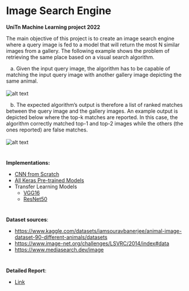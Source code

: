 # Image Search Engine

**UniTn Machine Learning project 2022**

The main objective of this project is to create an image search engine where a query image is fed to a model that will return the most N similar images from a gallery. The following example shows the problem of retrieving the same place based on a visual search algorithm.

&nbsp;&nbsp; a. Given the input query image, the algorithm has to be capable of matching the input query image with another gallery image depicting the same animal.
<br /><br /> ![alt text](https://github.com/khandakerrahin/ML_image_search_engine/blob/main/outputs/ML_01.png)

&nbsp;&nbsp; b. The expected algorithm’s output is therefore a list of ranked matches between the query image and the gallery images. An example output is depicted below where the top-k matches are reported. In this case, the algorithm correctly matched top-1 and top-2 images while the others (the ones reported) are false matches.
<br /><br /> ![alt text](https://github.com/khandakerrahin/ML_image_search_engine/blob/main/outputs/ML_02.png)

#

**Implementations:**
  - [CNN from Scratch](https://github.com/khandakerrahin/ML_image_search_engine/blob/main/M01_CNN_from_scratch.ipynb)
  - [All Keras Pre-trained Models](https://tinyurl.com/TheOutliersCNNscratch)
  - Transfer Learning Models
    - [VGG16](https://github.com/khandakerrahin/ML_image_search_engine/blob/main/M03_vgg16_TL.ipynb)
    - [ResNet50](https://github.com/khandakerrahin/ML_image_search_engine/blob/main/M04_resnet50_TL.ipynb)

#
**Dataset sources**: 
- https://www.kaggle.com/datasets/iamsouravbanerjee/animal-image-dataset-90-different-animals/datasets
- https://www.image-net.org/challenges/LSVRC/2014/index#data
- https://www.mediasearch.dev/image
#

#
**Detailed Report**: 
- [Link](https://github.com/khandakerrahin/ML_image_search_engine/blob/main/Report/Image%20Search%20Engine%20-%20Detailed%20Report.pdf)
#
